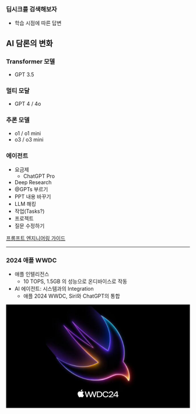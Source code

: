 ### 딥시크를 검색해보자

- 학습 시점에 따른 답변

## AI 담론의 변화

### Transformer 모델

- GPT 3.5

### 멀티 모달

- GPT 4 / 4o

### 추론 모델

- o1 / o1 mini
- o3 / o3 mini

### 에이전트

- 요금제
	- ChatGPT Pro
- Deep Research
- @GPTs 부르기
- PPT 내용 바꾸기
- LLM 해킹
- 작업(Tasks?)
- 프로젝트
- 질문 수정하기

[프롬프트 엔지니어링 가이드](https://www.promptingguide.ai/kr)

---

### 2024 애플 WWDC

- 애플 인텔리전스
	- 10 TOPS, 1.5GB 의 성능으로 온디바이스로 작동
- AI 에이전트: 시스템과의 Integration
	- 애플 2024 WWDC, Siri와 ChatGPT의 통합

![](attachments/chatgpt-apple_inteligence.png)